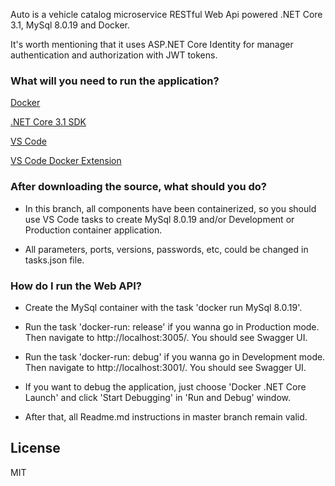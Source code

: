 
Auto is a vehicle catalog microservice RESTful Web Api powered .NET Core 3.1, MySql 8.0.19 and Docker.

It's worth mentioning that it uses ASP.NET Core Identity for manager authentication and authorization with JWT tokens.

### What will you need to run the application?

[Docker](https://www.docker.com/)

[.NET Core 3.1 SDK](https://dotnet.microsoft.com/download)

[VS Code](https://code.visualstudio.com/download)

[VS Code Docker Extension](https://github.com/microsoft/vscode-docker)

### After downloading the source, what should you do?

 - In this branch, all components have been containerized, so you should use VS Code tasks to create MySql 8.0.19 and/or Development or Production container application.
 
 - All parameters, ports, versions, passwords, etc, could be changed in tasks.json file.

### How do I run the Web API?

 - Create the MySql container with the task 'docker run MySql 8.0.19'.

 - Run the task 'docker-run: release' if you wanna go in Production mode. Then navigate to http://localhost:3005/. You should see Swagger UI.

 - Run the task 'docker-run: debug' if you wanna go in Development mode. Then navigate to http://localhost:3001/. You should see Swagger UI.
 
- If you want to debug the application, just choose 'Docker .NET Core Launch' and click 'Start Debugging' in 'Run and Debug' window.
 
- After that, all Readme.md instructions in master branch remain valid.

License
----

MIT
